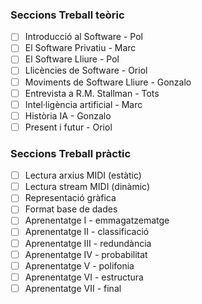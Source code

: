 ### Seccions Treball teòric
- [ ] Introducció al Software		- Pol
- [ ] El Software Privatiu		- Marc
- [ ] El Software Lliure		- Pol
- [ ] Llicències de Software		- Oriol
- [ ] Moviments de Software Lliure	- Gonzalo
- [ ] Entrevista a R.M. Stallman	- Tots
- [ ] Intel·ligència artificial		- Marc
- [ ] Història IA			- Gonzalo
- [ ] Present i futur			- Oriol

### Seccions Treball pràctic
- [ ] Lectura arxius MIDI (estàtic)
- [ ] Lectura stream MIDI (dinàmic)
- [ ] Representació gràfica
- [ ] Format base de dades
- [ ] Aprenentatge I - emmagatzematge
- [ ] Aprenentatge II - classificació
- [ ] Aprenentatge III - redundància
- [ ] Aprenentatge IV - probabilitat
- [ ] Aprenentatge V - polifonia
- [ ] Aprenentatge VI - estructura
- [ ] Aprenentatge VII - final
